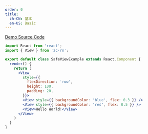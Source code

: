 ```yaml
---
order: 0
title:
  zh-CN: 基本
  en-US: Basic
---
```


[Demo Source Code](https://github.com/ant-design/ant-design-mobile-rn/blob/master/components/view/demo/basic.tsx)

```jsx
import React from 'react';
import { View } from 'zc-rn';

export default class SafeViewExample extends React.Component {
  render() {
    return (
      <View
        style={{
          flexDirection: 'row',
          height: 100,
          padding: 20,
        }}>
        <View style={{ backgroundColor: 'blue', flex: 0.3 }} />
        <View style={{ backgroundColor: 'red', flex: 0.5 }} />
        <View>Hello World!</View>
      </View>
    )
  }
}
```
